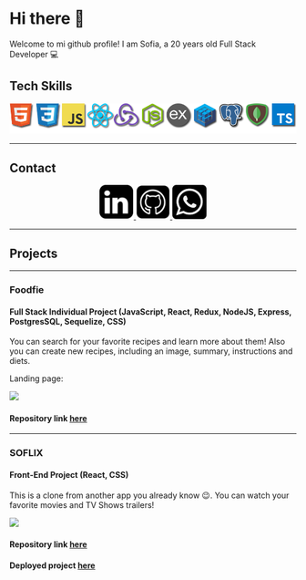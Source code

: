 # Hi there 👋

Welcome to mi github profile! I am Sofia, a 20 years old Full Stack Developer 💻

## Tech Skills

<p align="center" padding-top='15px'>
<img src="https://github.com/sofiarocchietti/sofiarocchietti/blob/main/img/logos%20github.png"/>
</p>

---

## Contact 

<p align="center">
    <a href="https://www.linkedin.com/in/sofiarocchietti/">
      <img src='https://github.com/sofiarocchietti/sofiarocchietti/blob/main/img/linkedIn_PNG22.png' alt='linkedin' height='60'>
    </a>
      <a href="https://github.com/sofiarocchietti">
      <img src='https://github.com/sofiarocchietti/sofiarocchietti/blob/main/img/github-154-675675.png' alt='github' height='60'>
    </a>
    <a href="https://api.whatsapp.com/send?phone=5493513076936">
      <img src='https://github.com/sofiarocchietti/sofiarocchietti/blob/main/img/black-and-white-whatsapp-logo-png-clip-art.png' alt='whatsapp' height='60'>
    </a>
</p>

---

## Projects 

---
### Foodfie
#### Full Stack Individual Project (JavaScript, React, Redux, NodeJS, Express, PostgresSQL, Sequelize, CSS) 
You can search for your favorite recipes and learn more about them! Also you can create new recipes, including an image, summary, instructions and diets. 

Landing page:

[<img src="https://github.com/sofiarocchietti/sofiarocchietti/blob/main/img/Foodfie2.gif"/>](https://github.com/sofiarocchietti/Foodfie) 

#### Repository link [here](https://github.com/sofiarocchietti/Foodfie)

---

### SOFLIX
#### Front-End Project (React, CSS) 
This is a clone from another app you already know 😉. You can watch your favorite movies and TV Shows trailers!

[<img src="https://github.com/sofiarocchietti/sofiarocchietti/blob/main/img/SOFLIX.gif"/>](https://github.com/sofiarocchietti/soflix) 

#### Repository link [here](https://github.com/sofiarocchietti/soflix)
#### Deployed project [here](https://soflix.vercel.app/)

<!--
**sofiarocchietti/sofiarocchietti** is a ✨ _special_ ✨ repository because its `README.md` (this file) appears on your GitHub profile.

Here are some ideas to get you started:

- 🔭 I’m currently working on ...
- 🌱 I’m currently learning ...
- 👯 I’m looking to collaborate on ...
- 🤔 I’m looking for help with ...
- 💬 Ask me about ...
- 📫 How to reach me: ...
- 😄 Pronouns: ...
- ⚡ Fun fact: ...
-->
